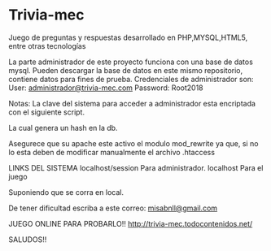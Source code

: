 # Trivia-mec
Juego de preguntas y respuestas desarrollado en PHP,MYSQL,HTML5, entre otras tecnologías

La parte administrador de este proyecto funciona con una base de datos mysql.
Pueden descargar la base de datos en este mismo repositorio, contiene datos para fines de prueba.
Credenciales de administrador son:
User: administrador@trivia-mec.com
Password: Root2018

Notas:
La clave del sistema para acceder a administrador esta encriptada con el siguiente script.
<?php echo password_hash("Root2018", PASSWORD_BCRYPT)."\n"; ?>
La cual genera un hash en la db.

Asegurece que su apache este activo el modulo mod_rewrite
ya que, si no lo esta deben de modificar manualmente el archivo .htaccess

LINKS DEL SISTEMA
localhost/session   Para administrador.
localhost           Para el juego

Suponiendo que se corra en local.

De tener dificultad escriba a este correo:
misabnll@gmail.com

JUEGO ONLINE PARA PROBARLO!!
http://trivia-mec.todocontenidos.net/

SALUDOS!!
